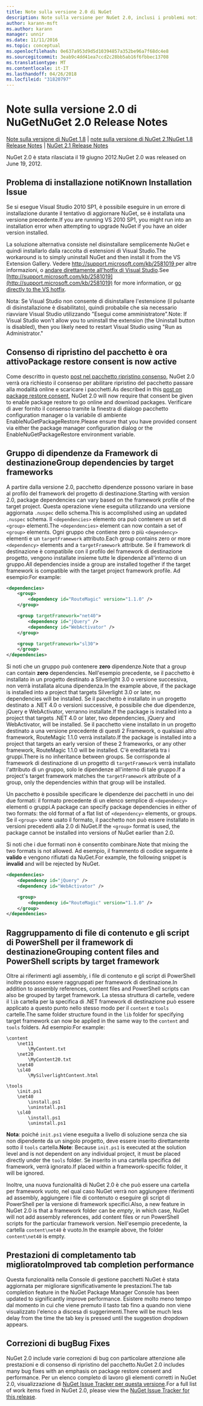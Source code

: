 ```yaml
---
title: Note sulla versione 2.0 di NuGet
description: Note sulla versione per NuGet 2.0, inclusi i problemi noti, correzioni di bug, le funzionalità aggiunte e dcr.
author: karann-msft
ms.author: karann
manager: unnir
ms.date: 11/11/2016
ms.topic: conceptual
ms.openlocfilehash: 0e637a953d9d5d10394857a352be96a7f68dc4e8
ms.sourcegitcommit: 3eab9c4dd41ea7ccd2c28bb5ab16f6fbbec13708
ms.translationtype: MT
ms.contentlocale: it-IT
ms.lasthandoff: 04/26/2018
ms.locfileid: "31820797"
---
```

# <a name="nuget-20-release-notes"></a><span data-ttu-id="9e643-103">Note sulla versione 2.0 di NuGet</span><span class="sxs-lookup"><span data-stu-id="9e643-103">NuGet 2.0 Release Notes</span></span>

<span data-ttu-id="9e643-104">[Note sulla versione di NuGet 1.8](../release-notes/nuget-1.8.md) | [note sulla versione di NuGet 2.1](../release-notes/nuget-2.1.md)</span><span class="sxs-lookup"><span data-stu-id="9e643-104">[NuGet 1.8 Release Notes](../release-notes/nuget-1.8.md) | [NuGet 2.1 Release Notes](../release-notes/nuget-2.1.md)</span></span>

<span data-ttu-id="9e643-105">NuGet 2.0 è stata rilasciata il 19 giugno 2012.</span><span class="sxs-lookup"><span data-stu-id="9e643-105">NuGet 2.0 was released on June 19, 2012.</span></span>

## <a name="known-installation-issue"></a><span data-ttu-id="9e643-106">Problema di installazione noti</span><span class="sxs-lookup"><span data-stu-id="9e643-106">Known Installation Issue</span></span>
<span data-ttu-id="9e643-107">Se si esegue Visual Studio 2010 SP1, è possibile eseguire in un errore di installazione durante il tentativo di aggiornare NuGet, se è installata una versione precedente.</span><span class="sxs-lookup"><span data-stu-id="9e643-107">If you are running VS 2010 SP1, you might run into an installation error when attempting to upgrade NuGet if you have an older version installed.</span></span>

<span data-ttu-id="9e643-108">La soluzione alternativa consiste nel disinstallare semplicemente NuGet e quindi installarlo dalla raccolta di estensioni di Visual Studio.</span><span class="sxs-lookup"><span data-stu-id="9e643-108">The workaround is to simply uninstall NuGet and then install it from the VS Extension Gallery.</span></span>  <span data-ttu-id="9e643-109">Vedere [ http://support.microsoft.com/kb/2581019 ](http://support.microsoft.com/kb/2581019) per altre informazioni, o [andare direttamente all'hotfix di Visual Studio](http://bit.ly/vsixcertfix).</span><span class="sxs-lookup"><span data-stu-id="9e643-109">See [http://support.microsoft.com/kb/2581019](http://support.microsoft.com/kb/2581019) for more information, or [go directly to the VS hotfix](http://bit.ly/vsixcertfix).</span></span>

<span data-ttu-id="9e643-110">Nota: Se Visual Studio non consente di disinstallare l'estensione (il pulsante di disinstallazione è disabilitato), quindi probabile che sia necessario riavviare Visual Studio utilizzando "Esegui come amministratore".</span><span class="sxs-lookup"><span data-stu-id="9e643-110">Note: If Visual Studio won't allow you to uninstall the extension (the Uninstall button is disabled), then you likely need to restart Visual Studio using "Run as Administrator."</span></span>

## <a name="package-restore-consent-is-now-active"></a><span data-ttu-id="9e643-111">Consenso di ripristino del pacchetto è ora attivo</span><span class="sxs-lookup"><span data-stu-id="9e643-111">Package restore consent is now active</span></span>

<span data-ttu-id="9e643-112">Come descritto in questo [post nel pacchetto ripristino consenso](http://blog.nuget.org/20120518/package-restore-and-consent.html), NuGet 2.0 verrà ora richiesto il consenso per abilitare ripristino del pacchetto passare alla modalità online e scaricare i pacchetti.</span><span class="sxs-lookup"><span data-stu-id="9e643-112">As described in this [post on package restore consent](http://blog.nuget.org/20120518/package-restore-and-consent.html), NuGet 2.0 will now require that consent be given to enable package restore to go online and download packages.</span></span> <span data-ttu-id="9e643-113">Verificare di aver fornito il consenso tramite la finestra di dialogo pacchetto configuration manager o la variabile di ambiente EnableNuGetPackageRestore.</span><span class="sxs-lookup"><span data-stu-id="9e643-113">Please ensure that you have provided consent via either the package manager configuration dialog or the EnableNuGetPackageRestore environment variable.</span></span>

## <a name="group-dependencies-by-target-frameworks"></a><span data-ttu-id="9e643-114">Gruppo di dipendenze da Framework di destinazione</span><span class="sxs-lookup"><span data-stu-id="9e643-114">Group dependencies by target frameworks</span></span>

<span data-ttu-id="9e643-115">A partire dalla versione 2.0, pacchetto dipendenze possono variare in base al profilo del framework del progetto di destinazione.</span><span class="sxs-lookup"><span data-stu-id="9e643-115">Starting with version 2.0, package dependencies can vary based on the framework profile of the target project.</span></span> <span data-ttu-id="9e643-116">Questa operazione viene eseguita utilizzando una versione aggiornata `.nuspec` dello schema.</span><span class="sxs-lookup"><span data-stu-id="9e643-116">This is accomplished using an updated `.nuspec` schema.</span></span> <span data-ttu-id="9e643-117">Il `<dependencies>` elemento ora può contenere un set di `<group>` elementi.</span><span class="sxs-lookup"><span data-stu-id="9e643-117">The `<dependencies>` element can now contain a set of `<group>` elements.</span></span> <span data-ttu-id="9e643-118">Ogni gruppo che contiene zero o più `<dependency>` elementi e un `targetFramework` attributo.</span><span class="sxs-lookup"><span data-stu-id="9e643-118">Each group contains zero or more `<dependency>` elements and a `targetFramework` attribute.</span></span> <span data-ttu-id="9e643-119">Se il framework di destinazione è compatibile con il profilo del framework di destinazione progetto, vengono installate insieme tutte le dipendenze all'interno di un gruppo.</span><span class="sxs-lookup"><span data-stu-id="9e643-119">All dependencies inside a group are installed together if the target framework is compatible with the target project framework profile.</span></span> <span data-ttu-id="9e643-120">Ad esempio:</span><span class="sxs-lookup"><span data-stu-id="9e643-120">For example:</span></span>

```xml
<dependencies>
    <group>
        <dependency id="RouteMagic" version="1.1.0" />
    </group>

    <group targetFramework="net40">
        <dependency id="jQuery" />
        <dependency id="WebActivator" />
    </group>

    <group targetFramework="sl30">
    </group>
</dependencies>
```

<span data-ttu-id="9e643-121">Si noti che un gruppo può contenere **zero** dipendenze.</span><span class="sxs-lookup"><span data-stu-id="9e643-121">Note that a group can contain **zero** dependencies.</span></span> <span data-ttu-id="9e643-122">Nell'esempio precedente, se il pacchetto è installato in un progetto destinato a Silverlight 3.0 o versione successiva, non verrà installata alcuna dipendenza.</span><span class="sxs-lookup"><span data-stu-id="9e643-122">In the example above, if the package is installed into a project that targets Silverlight 3.0 or later, no dependencies will be installed.</span></span> <span data-ttu-id="9e643-123">Se il pacchetto è installato in un progetto destinato a .NET 4.0 o versioni successive, è possibile che due dipendenze, jQuery e WebActivator, verranno installate.</span><span class="sxs-lookup"><span data-stu-id="9e643-123">If the package is installed into a project that targets .NET 4.0 or later, two dependencies, jQuery and WebActivator, will be installed.</span></span>  <span data-ttu-id="9e643-124">Se il pacchetto viene installato in un progetto destinato a una versione precedente di questi 2 Framework, o qualsiasi altro framework, RouteMagic 1.1.0 verrà installato.</span><span class="sxs-lookup"><span data-stu-id="9e643-124">If the package is installed into a project that targets an early version of these 2 frameworks, or any other framework, RouteMagic 1.1.0 will be installed.</span></span> <span data-ttu-id="9e643-125">C'è ereditarietà tra i gruppi.</span><span class="sxs-lookup"><span data-stu-id="9e643-125">There is no inheritance between groups.</span></span> <span data-ttu-id="9e643-126">Se corrisponde al framework di destinazione di un progetto di `targetFramework` verrà installato l'attributo di un gruppo, solo le dipendenze all'interno di tale gruppo.</span><span class="sxs-lookup"><span data-stu-id="9e643-126">If a project's target framework matches the `targetFramework` attribute of a group, only the dependencies within that group will be installed.</span></span>

<span data-ttu-id="9e643-127">Un pacchetto è possibile specificare le dipendenze dei pacchetti in uno dei due formati: il formato precedente di un elenco semplice di `<dependency>` elementi o gruppi.</span><span class="sxs-lookup"><span data-stu-id="9e643-127">A package can specify package dependencies in either of two formats: the old format of a flat list of `<dependency>` elements, or groups.</span></span> <span data-ttu-id="9e643-128">Se il `<group>` viene usato il formato, il pacchetto non può essere installato in versioni precedenti alla 2.0 di NuGet.</span><span class="sxs-lookup"><span data-stu-id="9e643-128">If the `<group>` format is used, the package cannot be installed into versions of NuGet earlier than 2.0.</span></span>

<span data-ttu-id="9e643-129">Si noti che i due formati non è consentito combinare.</span><span class="sxs-lookup"><span data-stu-id="9e643-129">Note that mixing the two formats is not allowed.</span></span> <span data-ttu-id="9e643-130">Ad esempio, il frammento di codice seguente è **valido** e vengono rifiutati da NuGet.</span><span class="sxs-lookup"><span data-stu-id="9e643-130">For example, the following snippet is **invalid** and will be rejected by NuGet.</span></span>

```xml
<dependencies>
    <dependency id="jQuery" />
    <dependency id="WebActivator" />

    <group>
        <dependency id="RouteMagic" version="1.1.0" />
    </group>
</dependencies>
```

## <a name="grouping-content-files-and-powershell-scripts-by-target-framework"></a><span data-ttu-id="9e643-131">Raggruppamento di file di contenuto e gli script di PowerShell per il framework di destinazione</span><span class="sxs-lookup"><span data-stu-id="9e643-131">Grouping content files and PowerShell scripts by target framework</span></span>

<span data-ttu-id="9e643-132">Oltre ai riferimenti agli assembly, i file di contenuto e gli script di PowerShell inoltre possono essere raggruppati per framework di destinazione.</span><span class="sxs-lookup"><span data-stu-id="9e643-132">In addition to assembly references, content files and PowerShell scripts can also be grouped by target framework.</span></span> <span data-ttu-id="9e643-133">La stessa struttura di cartelle, vedere il `lib` cartella per la specifica di .NET framework di destinazione può essere applicato a questo punto nello stesso modo per il `content` e `tools` cartelle.</span><span class="sxs-lookup"><span data-stu-id="9e643-133">The same folder structure found in the `lib` folder for specifying target framework can  now be applied in the same way to the `content` and `tools` folders.</span></span> <span data-ttu-id="9e643-134">Ad esempio:</span><span class="sxs-lookup"><span data-stu-id="9e643-134">For example:</span></span>

    \content
        \net11
            \MyContent.txt
        \net20
            \MyContent20.txt
        \net40
        \sl40
            \MySilverlightContent.html

    \tools
        \init.ps1
        \net40
            \install.ps1
            \uninstall.ps1
        \sl40
            \install.ps1
            \uninstall.ps1

<span data-ttu-id="9e643-135">**Nota**: poiché `init.ps1` viene eseguita a livello di soluzione senza che sia non dipendente da un singolo progetto, deve essere inserito direttamente sotto il `tools` cartella.</span><span class="sxs-lookup"><span data-stu-id="9e643-135">**Note**: Because `init.ps1` is executed at the solution level and is not dependent on any individual project, it must be placed directly under the `tools` folder.</span></span> <span data-ttu-id="9e643-136">Se inserito in una cartella specifica del framework, verrà ignorato.</span><span class="sxs-lookup"><span data-stu-id="9e643-136">If placed within a framework-specific folder, it will be ignored.</span></span>

<span data-ttu-id="9e643-137">Inoltre, una nuova funzionalità di NuGet 2.0 è che può essere una cartella per framework *vuoto*, nel qual caso NuGet verrà non aggiungere riferimenti ad assembly, aggiungere i file di contenuto o eseguire gli script di PowerShell per la versione di framework specifici.</span><span class="sxs-lookup"><span data-stu-id="9e643-137">Also, a new feature in NuGet 2.0 is that a framework folder can be *empty*, in which case, NuGet will not add assembly references, add content files or run  PowerShell scripts for the particular framework version.</span></span> <span data-ttu-id="9e643-138">Nell'esempio precedente, la cartella `content\net40` è vuoto.</span><span class="sxs-lookup"><span data-stu-id="9e643-138">In the example above, the folder `content\net40` is empty.</span></span>

## <a name="improved-tab-completion-performance"></a><span data-ttu-id="9e643-139">Prestazioni di completamento tab migliorato</span><span class="sxs-lookup"><span data-stu-id="9e643-139">Improved tab completion performance</span></span>
<span data-ttu-id="9e643-140">Questa funzionalità nella Console di gestione pacchetti NuGet è stata aggiornata per migliorare significativamente le prestazioni.</span><span class="sxs-lookup"><span data-stu-id="9e643-140">The tab completion feature in the NuGet Package Manager Console has been updated to significantly improve performance.</span></span> <span data-ttu-id="9e643-141">Esistere molto meno tempo dal momento in cui che viene premuto il tasto tab fino a quando non viene visualizzato l'elenco a discesa di suggerimenti.</span><span class="sxs-lookup"><span data-stu-id="9e643-141">There will be much less delay from the time the tab key is pressed until the suggestion dropdown appears.</span></span>

## <a name="bug-fixes"></a><span data-ttu-id="9e643-142">Correzioni di bug</span><span class="sxs-lookup"><span data-stu-id="9e643-142">Bug Fixes</span></span>
<span data-ttu-id="9e643-143">NuGet 2.0 include varie correzioni di bug con particolare attenzione alle prestazioni e di consenso di ripristino del pacchetto.</span><span class="sxs-lookup"><span data-stu-id="9e643-143">NuGet 2.0 includes many bug fixes with an emphasis on package restore consent and performance.</span></span>
<span data-ttu-id="9e643-144">Per un elenco completo di lavoro gli elementi corretti in NuGet 2.0, visualizzazione di [NuGet Issue Tracker per questa versione](http://nuget.codeplex.com/workitem/list/advanced?keyword=&status=Closed&type=All&priority=All&release=NuGet%202.0&assignedTo=All&component=All&sortField=Votes&sortDirection=Descending&page=0).</span><span class="sxs-lookup"><span data-stu-id="9e643-144">For a full list of work items fixed in NuGet 2.0, please view the [NuGet Issue Tracker for this release](http://nuget.codeplex.com/workitem/list/advanced?keyword=&status=Closed&type=All&priority=All&release=NuGet%202.0&assignedTo=All&component=All&sortField=Votes&sortDirection=Descending&page=0).</span></span>
